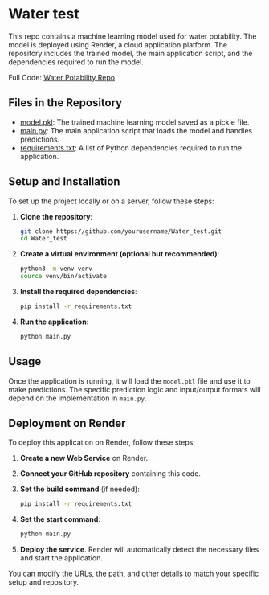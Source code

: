 
# Water test

This repo contains a machine learning model used for water potability. The model is deployed using Render, a cloud application platform. The repository includes the trained model, the main application script, and the dependencies required to run the model.

Full Code: [Water Potability Repo](https://github.com/Saswankar1/Water-Potability)

## Files in the Repository

- [model.pkl](model.pkl): The trained machine learning model saved as a pickle file.
- [main.py](main.py): The main application script that loads the model and handles predictions.
- [requirements.txt](requirements.txt): A list of Python dependencies required to run the application.

## Setup and Installation

To set up the project locally or on a server, follow these steps:

1. **Clone the repository**:

   ```bash
   git clone https://github.com/yourusername/Water_test.git
   cd Water_test
   ```

2. **Create a virtual environment (optional but recommended)**:

   ```bash
   python3 -m venv venv
   source venv/bin/activate
   ```

3. **Install the required dependencies**:

   ```bash
   pip install -r requirements.txt
   ```

4. **Run the application**:

   ```bash
   python main.py
   ```

## Usage

Once the application is running, it will load the `model.pkl` file and use it to make predictions. The specific prediction logic and input/output formats will depend on the implementation in `main.py`.

## Deployment on Render

To deploy this application on Render, follow these steps:

1. **Create a new Web Service** on Render.
2. **Connect your GitHub repository** containing this code.
3. **Set the build command** (if needed):

   ```bash
   pip install -r requirements.txt
   ```

4. **Set the start command**:

   ```bash
   python main.py
   ```

5. **Deploy the service**. Render will automatically detect the necessary files and start the application.

You can modify the URLs, the path, and other details to match your specific setup and repository.
